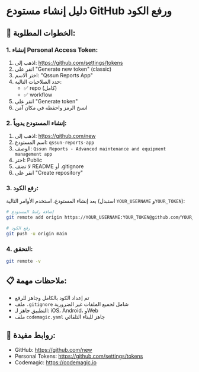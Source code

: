 # دليل إنشاء مستودع GitHub ورفع الكود

## 🎯 الخطوات المطلوبة:

### 1. إنشاء Personal Access Token:
1. اذهب إلى: https://github.com/settings/tokens
2. انقر على "Generate new token" (classic)
3. اختر الاسم: "Qssun Reports App"
4. حدد الصلاحيات التالية:
   - ✅ repo (كامل)
   - ✅ workflow
5. انقر على "Generate token"
6. انسخ الرمز واحفظه في مكان آمن

### 2. إنشاء المستودع يدوياً:
1. اذهب إلى: https://github.com/new
2. اسم المستودع: `qssun-reports-app`
3. الوصف: `Qssun Reports - Advanced maintenance and equipment management app`
4. اختر: Public
5. لا تضف README أو .gitignore
6. انقر على "Create repository"

### 3. رفع الكود:
بعد إنشاء المستودع، استخدم الأوامر التالية (استبدل `YOUR_USERNAME` و`YOUR_TOKEN`):

```bash
# إضافة رابط المستودع
git remote add origin https://YOUR_USERNAME:YOUR_TOKEN@github.com/YOUR_USERNAME/qssun-reports-app.git

# رفع الكود
git push -u origin main
```

### 4. التحقق:
```bash
git remote -v
```

## 📋 ملاحظات مهمة:
- تم إعداد الكود بالكامل وجاهز للرفع
- ملف `.gitignore` شامل لجميع الملفات غير الضرورية
- التطبيق جاهز لـ: iOS، Android، وWeb
- ملف `codemagic.yaml` جاهز للبناء التلقائي

## 🔗 روابط مفيدة:
- GitHub: https://github.com/new
- Personal Tokens: https://github.com/settings/tokens
- Codemagic: https://codemagic.io